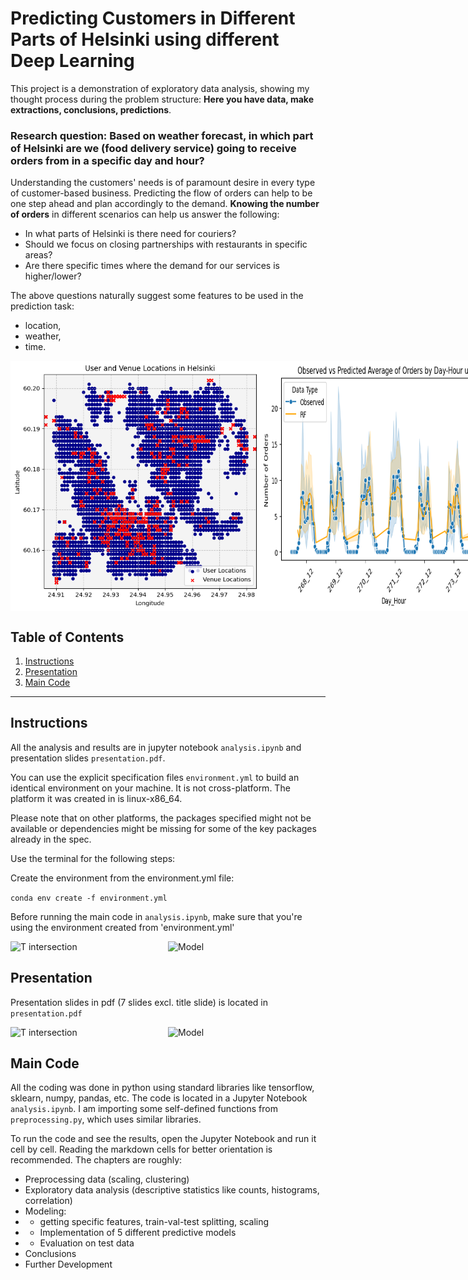 # Predicting Customers in Different Parts of Helsinki using different Deep Learning

This project is a demonstration of exploratory data analysis, showing my thought process during the problem structure: __Here you have data, make extractions, conclusions, predictions__.

### Research question: Based on weather forecast, in which part of Helsinki are we (food delivery service) going to receive orders from in a specific day and hour?

Understanding the customers' needs is of paramount desire in every type of customer-based business. Predicting the flow of orders can help to be one step ahead and plan accordingly to the demand. __Knowing the number of orders__ in different scenarios can help us answer the following:

- In what parts of Helsinki is there need for couriers?
- Should we focus on closing partnerships with restaurants in specific areas?
- Are there specific times where the demand for our services is higher/lower?

The above questions naturally suggest some features to be used in the prediction task:
- location,
- weather,
- time.

<div style="display: flex; justify-content: space-between;">
    <img src="imgs/uservenue.png" alt="Helsinki customers" title="Map of customers and venues" width="400"/>
    <img src="imgs/rf.png" alt="Model" title="rf" width="400"/>
</div>


## Table of Contents

1. [Instructions](#instructions)
2. [Presentation](#presentation)
3. [Main Code](#main-code)
----

## Instructions

All the analysis and results are in jupyter notebook ```analysis.ipynb``` and presentation slides ```presentation.pdf```.

You can use the explicit specification files ```environment.yml``` to build an identical environment on your machine. It is not cross-platform. The platform it was created in is linux-x86_64.

Please note that on other platforms, the packages specified might not be available or dependencies might be missing for some of the key packages already in the spec.

Use the terminal for the following steps:

Create the environment from the environment.yml file:

```conda env create -f environment.yml```


Before running the main code in ```analysis.ipynb```, make sure that you're using the environment created from 'environment.yml'

<div style="display: flex; justify-content: space-between;">
    <img src="imgs/distclusters.png" alt="T intersection" title="Theoretical density" width="400"/>
    <img src="imgs/kmeans.png" alt="Model" title="Theoretical Density" width="400"/>
</div>



## Presentation

Presentation slides in pdf (7 slides excl. title slide) is located in ```presentation.pdf```

<div style="display: flex; justify-content: space-between;">
    <img src="imgs/rnn.png" alt="T intersection" title="LSTM RNN" width="400"/>
    <img src="imgs/xgb.png" alt="Model" title="XGBoost" width="400"/>
</div>


## Main Code

All the coding was done in python using standard libraries like tensorflow, sklearn, numpy, pandas, etc. The code is located in a Jupyter Notebook ```analysis.ipynb```. I am importing some self-defined functions from ```preprocessing.py```, which uses similar libraries.

To run the code and see the results, open the Jupyter Notebook and run it cell by cell. Reading the markdown cells for better orientation is recommended. The chapters are roughly:
- Preprocessing data (scaling, clustering)
- Exploratory data analysis (descriptive statistics like counts, histograms, correlation)
- Modeling:
- - getting specific features, train-val-test splitting, scaling
- - Implementation of 5 different predictive models
- - Evaluation on test data
- Conclusions
- Further Development

